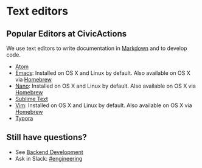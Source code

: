 # Text editors

## Popular Editors at CivicActions

We use text editors to write documentation in [Markdown](https://github.com/adam-p/markdown-here/wiki/Markdown-Cheatsheet) and to develop code.

- [Atom](https://atom.io/)
- [Emacs](https://www.gnu.org/software/emacs/): Installed on OS X and Linux by default. Also available on OS X via [Homebrew](http://brew.sh/)
- [Nano](https://www.nano-editor.org/): Installed on OS X and Linux by default. Also available on OS X via [Homebrew](http://brew.sh/)
- [Sublime Text](http://www.sublimetext.com/)
- [Vim](http://www.vim.org/download.php): Installed on OS X and Linux by default. Also available on OS X via [Homebrew](http://brew.sh/)
- [Typora](https://typora.io/)

## Still have questions?

- See [Backend Development](../../060-engineering/back-end-development.md)
- Ask in Slack: [#engineering](https://civicactions.slack.com/messages/engineering/)
